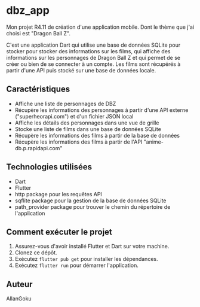 # dbz_app

Mon projet R4.11 de création d'une application mobile. Dont le thème que j'ai choisi est "Dragon Ball Z".

C'est une application Dart qui utilise une base de données SQLite pour stocker pour stocker des informations sur les films, qui affiche des informations sur les personnages de Dragon Ball Z et qui permet de se créer ou bien de se connecter à un compte. Les films sont récupérés à partir d'une API puis stocké sur une base de données locale.

## Caractéristiques

- Affiche une liste de personnages de DBZ
- Récupère les informations des personnages à partir d'une API externe ("superheorapi.com") et d'un fichier JSON local
- Affiche les détails des personnages dans une vue de grille
- Stocke une liste de films dans une base de données SQLite
- Récupère les informations des films à partir de la base de données
- Récupère les informations des films à partir de l'API "anime-db.p.rapidapi.com"

## Technologies utilisées

- Dart
- Flutter
- http package pour les requêtes API
- sqflite package pour la gestion de la base de données SQLite
- path_provider package pour trouver le chemin du répertoire de l'application

## Comment exécuter le projet

1. Assurez-vous d'avoir installé Flutter et Dart sur votre machine.
2. Clonez ce dépôt.
3. Exécutez `flutter pub get` pour installer les dépendances.
4. Exécutez `flutter run` pour démarrer l'application.

## Auteur

AllanGoku
